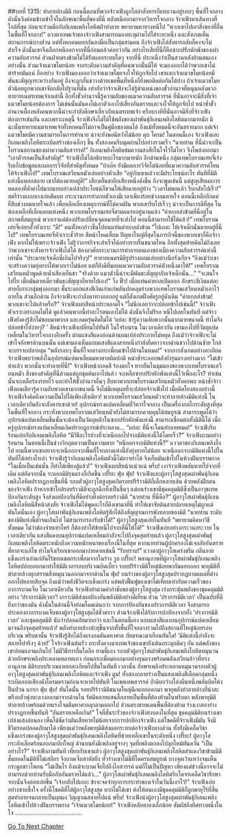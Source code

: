 ##บทที่ 1315: ทำลายล้างมิติ
ก่อนนี้ตอนที่พวกจ้าวเฟิงถูกไล่ล่าสังหารก็แทบวนอยู่รอบๆ พื้นที่ใจกลาง ดังนั้นจึงค่อนข้างเข้าใจในลักษณะพื้นที่ของที่นี่
หลังหนีออกมาจากวิหารใจกลาง จ้าวเฟิงหาเส้นทางที่ใกล้ที่สุด ก่อนจะร่วมมือกับกิเลนเพลิงโลหิตฝ่าทำลาย พยายามหาทางหนีไป
“พวกเขาไปเอาสิ่งของที่อื่นในพื้นที่ใจกลาง!”
ดวงตาเทพเจ้าของจ้าวเฟิงสามารถมองทะลุผ่านไปได้ระยะหนึ่ง และสังเกตเห็นสถานการณ์บางส่วน
แต่ทั้งหกคนแยกกันลงมือเป็นกลุ่มสามคน ถึงจ้าวเฟิงไล่สังหารกลับก็คงจะไม่สำเร็จ
ดังนั้นเขาจึงเลือกหนีออกจากที่นี่ก่อนแล้วค่อยว่ากัน
อย่างไรเสียที่นี่ก็คือซากปรักหักพังของเผ่าความลับสวรรค์ ส่วนฝ่ายตรงข้ามไม่ได้รับผลกระทบใดๆ จากที่นี่ ประหนึ่งว่าเป็นสวนหลังบ้านตนเองอย่างนั้น
ส่วนเจ้าแมวขโมยน้อย จากระดับความสำคัญที่คนพวกนั้นมีให้ จะมองออกได้ว่าพวกเขาไม่ทำร้ายมันแน่
อีกอย่าง จ้าวเฟิงมองออกว่าเจ้าแมวขโมยจงใจให้ถูกจับไป
เขาและเจ้าแมวขโมยน้อยมีพันธะสัญญาระหว่างกันอยู่ ถึงจะถูกกั้นขวางด้วยเขตพื้นที่หนึ่งก็ยังพอติดต่อกันได้บ้าง
ถ้าเจ้าแมวขโมยตัวน้อยถูกพวกเขาจับกลับไปฐานที่มั่น เท่ากับว่าจ้าวเฟิงจะได้รู้ตำแหน่งของขั้วอำนาจที่หนุนหลังพวกทายาทเนตรเทพเจ้าเหล่านี้
อีกทั้งขั้วอำนาจนี้รู้ความลับของแมวความลับสวรรค์ ที่นั่นอาจจะมีสิ่งที่เจ้าแมวขโมยน้อยต้องการ ไม่เช่นนั้นมันคงไม่เอาตัวเองไปเสี่ยงอันตรายและจงใจให้ถูกจับไป
หนำซ้ำขั้วอำนาจเบื้องหลังคนพวกนี้น่าจะกำลังศึกษาเกี่ยวกับเนตรเทพเจ้า หรือบางทีที่นั่นอาจมีสิ่งที่จ้าวเฟิงต้องการเช่นกัน
และเพราะเหตุนี้ จ้าวเฟิงจึงไม่ได้ใช้พลังของเผ่าพันธุ์กิเลนเพลิงโลหิตมากมายนัก มิฉะนั้นทายาทเนตรเทพเจ้าทั้งหกคนก็ไม่อาจเป็นคู่มือของตนได้
ถึงแม้ทั้งหมดนี้จะอันตรายมาก แต่เจ้าแมวขโมยมีความสามารถในการทำนาย น่าจะยังพอมีหวังไม่น้อย
ตุบ โครม!
ในตอนนี้เอง จ้าวเฟิงและกิเลนเพลิงโลหิตระเบิดสร้างช่องเล็กๆ ขึ้น ทั้งสองคนรีบมุดผ่านไปอย่างรวดเร็ว
“นายท่าน ที่นี่น่าจะเป็นโบราณสถานของเผ่าความลับสวรรค์!”
กิเลนเพลิงโลหิตข่มความสงสัยในใจไว้ไม่ไหว จึงโพล่งออกมา
“เอาตัวรอดเป็นสิ่งสำคัญ!”
จ้าวเฟิงไม่ได้อธิบายอะไรมากมายนัก
อีกด้านหนึ่ง
กลุ่มเทพโบราณเฮยจี๋เร่งรีบเก็บข้อมูลและผลการวิจัยที่สำคัญทั้งหมด
“บ้าเอ๊ย ยังมีผลการวิจัยไม่น้อยที่แมวความลับสวรรค์โยนให้จ้าวเฟิงไป!”
เทพโบราณเสวียนหมัวเอ่ยอย่างหัวเสีย
“อยู่กับเขาแล้วจะมีประโยชน์อะไร ทันทีที่มิติแห่งนี้แหลกสลาย เขาก็ต้องตายอยู่ดี!”
เสียงเย็นชาอีกเสียงหนึ่งดังขึ้น
ถึงจะพูดเช่นนี้ แต่สูญเสียผลการทดลองที่ล้ำค่าไปมากมายอย่างเปล่าประโยชน์ก็ชวนให้เสียดายอยู่บ้าง
“เวลาไม่พอแล้ว รีบกลับไปเร็ว!”
สตรีร่างแบบบางเอ่ยตัดบท
กระบวนการทำลายตัวเองมีเวลาเพียงร้อยช่วงลมหายใจ ตอนนี้เหลืออีกแค่ยี่สิบช่วงลมหายใจแล้ว
เพื่อหลีกเลี่ยงเหตุการณ์ที่ไม่คาดฝัน พวกเขารีบไปเร็วๆ น่าจะเป็นการดีที่สุด
ในห้องเหล็กที่เล็กแคบแห่งหนึ่ง พวกเทพโบราณเฮยจี๋สามคนรออยู่นานแล้ว
“ค่ายกลส่งข้ามที่นี่อยู่ในสภาพที่สมบูรณ์ พวกเราแค่ต้องปรับเปลี่ยนจุดหมายที่จะส่งไป ตอนนี้สามารถใช้ได้แล้ว!”
เทพโบราณเฮยจี๋เอ่ยกลั้วหัวเราะ
“ดี!”
คนทั้งหกก้าวขึ้นไปบนแท่นค่ายกลส่งข้าม
“ไปเถอะ ให้เจ้าเด็กนั่นตายอยู่ที่นี่ไป!”
เทพโบราณเฮยจี๋หัวเราะชั่วร้าย สีหน้าโหดเหี้ยม
ปัญหาใหญ่ที่สุดในภารกิจนี้ของพวกเขาก็คือจ้าวเฟิง
หากไม่ใช่เพราะจ้าวเฟิง ไม่รู้ว่าภารกิจจะสำเร็จได้อย่างราบรื่นขนาดไหน
อีกทั้งสุดท้ายคิดไม่ถึงเลยว่าพวกเขาจะสังหารจ้าวเฟิงไม่ได้ ต้องอาศัยกระบวนการทำลายตนเองของเมืองความลับสวรรค์แห่งนี้เท่านั้น
“ประมาทเจ้าเด็กนี่เกินไปจริงๆ!”
ทายาทเนตรมิติรูปร่างผอมเอ่ยอย่างนึกรังเกียจ
“ถึงแม้ว่าเขาจะสร้างความยุ่งยากให้พวกเราไม่น้อย แต่ก็ยังดีที่มอบแมวความลับสวรรค์ตัวหนึ่งมาให้!”
เทพโบราณเสวียนหมัวพูดด้วยน้ำเสียงเย็นชา
“จริงด้วย แมวตัวนี้น่าจะมีพันธะสัญญากับเจ้าเด็กนั่น…”
“จะสนใจไปไย เมื่อมันตายเดี๋ยวพันธะสัญญาก็หายไปเอง!”
วิ้ง ฟิ้ว!
เมื่อแท่นค่ายกลเปิดออก อักขระสีเงินแต่ละสายก็เกาะกลุ่มพุ่งออกมา
ชั้นระลอกแสงสีเงินเก่าแก่พลันปกคลุมร่างพวกเทพโบราณเสวียนหมัวเอาไว้ภายใน
ส่วนอีกด้าน ถึงจ้าวเฟิงจะกำลังหาทางออกอยู่ แต่ก็สังเกตฝั่งศัตรูอยู่ดังเดิม
“ค่ายกลส่งข้าม! พวกเขาจะไปแล้วหรือ?”
จ้าวเฟิงเผยสีหน้าประหลาดใจ
“ไม่นึกเลยว่าจะปล่อยข้าไปเช่นนี้!”
จ้าวเฟิงหัวเราะอย่างอดไม่ได้ ดูแล้วคนพวกนี้ทำอะไรตนเองไม่ได้ ดังนั้นจึงไม่รีรอ หนีไปเลยในทันที
แต่จ้าวเฟิงยังคงรู้สึกไม่ชอบมาพากล และอดครุ่นคิดไม่ได้
‘แย่ละ ข้ารู้ความลับพวกนั้นมากมายขนาดนี้ ทำไมจึงปล่อยข้าไปง่ายๆ? ’
สีหน้าจ้าวเฟิงเปลี่ยนไปทันที ในใจร้อนรน
ในเวลาเดียวกัน เขามองไปที่วัตถุแปดเหลี่ยมในวิหารใจกลางอีกครั้ง
ม่านแสงสีแดงอ่อนด้านบนเปล่งประกายไม่หยุด
ถึงแม้ว่าจ้าวเฟิงจะไม่เข้าใจอักษรด้านบนนั้น แต่เขามองเห็นแถบแสงสีแดงสายหนึ่งกำลังยืดยาวจากด้านขวาไปด้านซ้าย ใกล้จะบรรจบปลายสุด
“พลังรอบๆ พื้นที่ใจกลางกระเพื่อมเข้าไปด้านในหมด!”
จากการสังเกตอย่างละเอียด จ้าวเฟิงพบว่าพลังในอุปกรณ์แปดเหลี่ยมมหาศาลผิดปกติ หนำซ้ำระลอกพลังยังรุนแรงอย่างมาก
“ไม่เข้าท่าแล้ว พวกนั้นจะทำลายที่นี่!”
จ้าวเฟิงหน้าถอดสี ร้องตกใจ
หากยืนในมุมมองของพวกเทพโบราณเสวียนหมัว สิ่งของสำคัญที่นี่ล้วนแต่ถูกขุดค้นเอาไปแล้ว จะเหลือซากปรักหักพังแห่งนี้ไว้เพื่ออะไร?
ทำเช่นนั้นจะเหลือร่องรอยไว้ และทำให้ขั้วอำนาจอื่นๆ สืบหาพวกเทพโบราณเสวียนหมัวทั้งหกพบ
หนำซ้ำจ้าวเฟิงคนเดียวรู้ความลับพวกเขามากขนาดนี้ จึงไม่มีเหตุผลที่จะปล่อยจ้าวเฟิงไป
เมื่อคิดโยงสองอย่างนี้ จ้าวเฟิงจึงคิดถึงความเป็นไปได้เพียงสิ่งเดียว!
พวกเทพโบราณเสวียนหมัวจะทำลายล้างมิติแห่งนี้ ในเวลาเดียวกันยังจะสังหารเขาด้วย!
อุปกรณ์ทรงแปดเหลี่ยมที่วิหารใจกลาง เป็นเครื่องกลไกระดับสูงที่สุดในพื้นที่ใจกลาง กระทั่งพวกเทพโบราณเสวียนหมัวยังไม่สามารถควบคุมได้สมบูรณ์
สามารถพูดได้ว่า อุปกรณ์แปดเหลี่ยมชิ้นนั้นจะต้องเป็นวัตถุหลักในซากปรักหักพังแห่งนี้ สามารถเชื่อมต่อทั้งมิตินี้ได้
เมื่อครู่อุปกรณ์ทรงแปดเหลี่ยมเกิดปรากฏการณ์ประหลาด…
“แย่ละ ที่นี่จะโดนทำลายหมด!”
จ้าวเฟิงรีบร้อนเอ่ยกับกิเลนเพลิงโลหิต
“มีวิธีอะไรบ้างที่จะหนีออกไปจากมิติแห่งนี้ได้โดยเร็ว?”
จ้าวเฟิงถามอย่างร้อนรน
ในตอนนี้เป็นช่วงวิกฤตความเป็นความตาย
“หนีออกจากมิติแห่งนี้?”
แววตาของกิเลนเพลิงอึ้งไป
ยามนี้พวกเขาอยากจะหนีออกจากพื้นที่ใจกลางแห่งนี้ยังยุ่งยากไม่น้อย จะหนีออกจากมิติแห่งนี้ไปในทันทีได้อย่างไรเล่า
จ้าวเฟิงรู้ว่ากิเลนเพลิงโลหิตตัวนี้ไม่อาจทำได้ จึงเก็บมันเข้าไปในห้วงฝันบรรพกาล
“ในเมื่อเป็นเช่นนั้น ก็ทำได้เพียงสู้แล้ว!”
จ้าวเฟิงเผยสีหน้าแน่วแน่
พรึ่บ!
เงาจ้าวเฟิงพลันหายไปจากที่เดิม
แต่ถัดจากนั้น ระลอกมิติรุนแรงก็เกิดขึ้น
เปรี๊ยะ ฟุ่บ ฟุ่บ!
จ้าวเฟิงและผู้อาวุโสสูงสุดเผ่าพันธุ์กิเลนเพลิงโลหิตปรากฏกายขึ้นที่นี่ รอบตัวผู้อาวุโสสูงสุดเกิดรอยปริร้าวมิติถี่เล็กหลายเส้น
ด้วยพลังฝึกตนของจ้าวเฟิง ถ้าหากเข้าใกล้รอยร้าวมิติจะถูกฉีกทึ้งเป็นชิ้นๆ
แต่บนร่างเขามีชุดคลุมมิติซึ่งเป็นอาวุธเทพป้องกันระดับสูง จึงส่งผลป้องกันที่ดีอย่างยิ่งต่อรอยร้าวมิติ
“นายท่าน ที่นี่คือ?”
ผู้อาวุโสเผ่าพันธุ์กิเลนเพลิงโลหิตมีสีหน้าสงสัย
จ้าวเฟิงไม่ได้พูดอะไรก็ดึงเขามาที่นี่ ทำให้เขาจับต้นสายปลายเหตุไม่ถูกแต่ทันใดนั้นเอง ผู้อาวุโสเผ่าพันธุ์กิเลนเพลิงโลหิตรู้สึกได้ถึงสัญญาณการพังทลายของมิติ
“นายท่าน ระดับของมิติแห่งนี้ต่ำจนเกินไป ไม่สามารถรองรับข้าได้!”
ผู้อาวุโสสูงสุดเอ่ยในทันที
“พยายามคิดหาวิธีทั้งหมด ไม่ว่าต้องจ่ายเท่าไหร่ ก็ต้องทำให้ข้าหนีไปจากที่นี่ให้ได้!”
จ้าวเฟิงเอ่ยอย่างกระวนกระวาย
ในเวลาเดียวกัน แสงสีแดงบนอุปกรณ์แปดเหลี่ยมกำลังจะไปถึงจุดสุดท้ายแล้ว
ผู้อาวุโสสูงสุดเผ่าพันธุ์กิเลนเพลิงโลหิตตระหนักถึงความหนักหนาของเรื่องนี้ในที่สุด
หากนายท่านผู้ปกครองไม่เจอภัยอันตรายที่ยากจะแก้ไข ทำไมจึงเรียกเขาออกมาง่ายดายเช่นนี้
“รับทราบ!”
แววตาผู้อาวุโสเคร่งขรึม กลิ่นอายแข็งแกร่งเก่าแก่อันไร้ขอบเขตกระเพื่อมจากในร่าง
วูบ เปรี๊ยะ!
พลานุภาพที่ผู้อาวุโสเผ่าพันธุ์กิเลนเพลิงโลหิตปล่อยออกมาทำให้มิติเวลารอบบริเวณบิดเบี้ยว รอยปริร้าวมิติใหญ่น้อยพากันแยกออก พายุมิติที่ทำลายล้างทุกสรรพสิ่งหมุนวนออกมาจากด้านใน
ฟุ่บ!
บนร่างของผู้อาวุโสสูงสุดปรากฏบาดแผลที่ต่างออกไปหลายสิบจุด
ถึงแม้ว่าพลังชีวิตจะแข็งแกร่ง แต่พลังฟื้นฟูของเขาไม่เทียบเท่ากับความเร็วของอาการบาดเจ็บ
ในเวลาเดียวกัน จ้าวเฟิงทำตามคำกำชับของผู้อาวุโสสูงสุด เร่งกระตุ้นพลังของชุดคลุมมิติอย่าง ‘ปราการมิติเวลา’!
เกราะมิติส่งผลป้องกันพลังมิติอย่างดีเยี่ยม ส่วน ‘ปราการมิติเวลา’ เป็นฉบับที่ดียิ่งกว่าของมัน ดังนั้นในด้านนี้จึงย่อมโดดเด่นกว่า
จากการป้องกันของปราการมิติเวลา จึงสามารถประคองอาการบาดเจ็บของผู้อาวุโสสูงสุดได้ชั่วคราว
ส่วนจ้าวเฟิงได้รับการปกป้องจากทั้ง ‘ปราการมิติเวลา’ และชุดคลุมมิติ นับว่าปลอดภัยมากกว่า
และในตอนนี้เอง แถบแสงสีแดงบนอุปกรณ์แปดเหลี่ยมมาจนถึงจุดสุดท้ายแล้ว!
พลังทำลายล้างปะทุขึ้นจากทั้งพื้นที่ใจกลางรวมไปถึงสถานที่ใหญ่น้อยรอบบริเวณ
พริบตานั้น จ้าวเฟิงรู้สึกได้ถึงแรงกดดันมหาศาล ภัยมรณะมาเยือนทันใด!
‘มิติแห่งนี้กำลังจะสลายไปจริงๆ ด้วย!’
ใจจ้าวเฟิงเต้นรัว กระทั่งดวงตาเทพเจ้าของเขายังเต้นกระตุกติดๆ กัน
แต่พลังของเขาอ่อนแอจนเกินไป ไม่มีวิธีการอื่นใดอีก
ยามนี้เอง
รอบตัวผู้อาวุโสเผ่าพันธุ์กิเลนเพลิงโลหิตหมุนวนด้วยอักษรเพลิงประหลาดหลายแถว ก่อนกระเพื่อมออกมาอย่างรุนแรงพร้อมพลังเสวียนอ้าวที่ทรงอานุภาพ
มิติรอบบริเวณแหลกละเอียดไปสิ้นในทันที
เวลานั้น อักษรเพลิงประหลาดหมุนวนรอบตัวผู้อาวุโสสูงสุดเผ่าพันธุ์กิเลนเพลิงโลหิตและจ้าวเฟิง
ตูม!
ทั้งสองกลายร่างเป็นแสงเพลิงสีเลือดกลุ่มหนึ่ง ระเบิดออกเสียงดังโครมครามก่อนจะหายไปทันที
ในเขตเทพสวรรค์ ป่าดิบกว้างโล่งผืนหนึ่งพลันบิดโค้งปั่นป่วน
แกรก ฟุ่บ ฟุ่บ!
ทันใดนั้น รอยปริร้าวมิติขนาดใหญ่ฉีกแยกออกมา พายุพลังทำลายล้างที่น่าสะพรึงกลัวพุ่งทะลวงออกมาจากด้านใน
รัศมีหลายแสนลี้กลายเป็นพื้นที่ต้องห้ามในพริบตา
พลังพายุมิติทำลายล้างพร้อมด้วยแรงโจมตีมหาศาลลุกลามออกไป
ส่วนตรงชายแดนพื้นที่ต้องห้าม ร่างเงาสองร่างปรากฏกายขึ้นทันที
“อันตรายเหลือเกิน!”
ใจที่สั่นระรัวของจ้าวเฟิงสงบลงในที่สุด ชุดคลุมมิติบนร่างเขาเปล่งแสงอ่อนลง เห็นได้ชัดว่ามันเสียหายไม่น้อยจากการปกป้องจ้าวเฟิง
แต่โชคดีที่จ้าวเฟิงมีมัน จึงมีชีวิตรอดปลอดภัยมาได้
เพียงแต่ว่าพลังพายุมิติส่งผลกระทบต่อจ้าวเฟิงบางส่วน
ทั้งยังมีเคล็ดวิชาแข็งแกร่งของผู้อาวุโสสูงสุดเผ่าพันธุ์กิเลนเพลิงโลหิตที่ช่วยเหลือเขาในระดับหนึ่ง
เปรี๊ยะ!
ผู้อาวุโสกระอักเลือดร้อนออกมาอึกใหญ่ ด้านบนยังมีเพลิงอยู่จางๆ
จุดที่เพลิงตกลงไปลุกไหม้ทันควัน
“เป็นอย่างไร?”
จ้าวเฟิงถามทันที
เทียบกับเขาแล้ว ผู้อาวุโสสูงสุดเผ่าพันธุ์กิเลนเพลิงโลหิตสำแดงวิชาข้ามมิติชั้นยอดในมิติที่ไม่เสถียร จึงบาดเจ็บสาหัสยิ่ง
ทั่วร่างเขาไม่มีที่ใดครบสมบูรณ์ บางจุดเว้าแหว่งจนเห็นกระดูกขาวโพลน
“ไม่เป็นไร ถึงแม้จะบาดเจ็บไปถึงไอสวรรค์ แต่ก็ไม่เป็นปัญหา เพียงแต่ช่วงนี้อาจจะไม่สามารถช่วยท่านรับมือกับอันตรายได้แล้ว…”
ผู้อาวุโสเผ่าพันธุ์กิเลนเพลิงโลหิตรีบโคจรเคล็ดวิชารักษา จากนั้นจึงค่อยเอ่ยขึ้น
“เจ้ากลับไปเถอะ ข้าจะจดจำทุกการกระทำของเจ้าในวันนี้เอาไว้!”
จ้าวเฟิงเอ่ยอย่างซาบซึ้งใจ
ครั้งนี้โชคดีที่ได้ผู้อาวุโสสูงสุด หากไม่ได้เขา ต่อให้ตนเองมีชุดคลุมมิติก็ถูกพายุไร้ที่สิ้นสุดทำลายจนกลายเป็นผุยผง วิญญาณสลายไปแน่
พรึ่บ!
จ้าวเฟิงนำผู้อาวุโสสูงสุดเผ่าพันธุ์กิเลนเพลิงโลหิตเข้าไปห้วงฝันบรรพกาล
“เจ้าแมวขโมยน้อย!”
จ้าวเฟิงหลับตาลงเล็กน้อย สัมผัสถึงทิศทางหนึ่งในใจ
…………………………………


[Go To Next Chapter]( ./172.md)